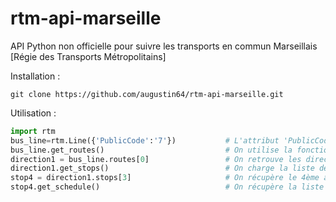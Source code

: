 # rtm-api-marseille
API Python non officielle pour suivre les transports en commun Marseillais [Régie des Transports Métropolitains]

Installation :
```
git clone https://github.com/augustin64/rtm-api-marseille.git
```

Utilisation :
```py
import rtm
bus_line=rtm.Line({'PublicCode':'7'})           # L'attribut 'PublicCode' correspond à l'identifiant public (nom commun) de la ligne
bus_line.get_routes()                           # On utilise la fonction get_routes() de la classe Line() pour mettre à jour les directions
direction1 = bus_line.routes[0]                 # On retrouve les directions dans la liste routes d'un élément de la classe Line()
direction1.get_stops()                          # On charge la liste des arrêts de bus correspondant à cette direction
stop4 = direction1.stops[3]                     # On récupère le 4ème arrêt de la ligne
stop4.get_schedule()                            # On récupère la liste des prochains bus passant à cet arrêt
```
